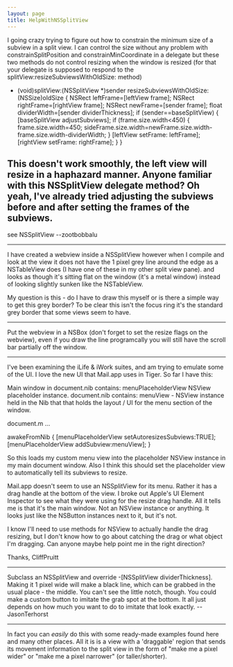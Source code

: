 ```yaml
---
layout: page
title: HelpWithNSSplitView
---
```


I going crazy trying to figure out how to constrain the minimum size of a subview in a split view. I can control the size without any problem with constrainSplitPosition and constrainMinCoordinate in a delegate but these two methods do not control resizing when the window is resized (for that your delegate is supposed to respond to the splitView:resizeSubviewsWithOldSize: method) 

    
- (void)splitView:(NSSplitView *)sender resizeSubviewsWithOldSize:(NSSize)oldSize {
    NSRect leftFrame=[leftView frame];
    NSRect rightFrame=[rightView frame];
    NSRect newFrame=[sender frame];
    float dividerWidth=[sender dividerThickness];
    if (sender==baseSplitView) {
           [baseSplitView adjustSubviews];
      	if (frame.size.width<450) {
                frame.size.width=450;
                sideFrame.size.width=newFrame.size.width-frame.size.width-dividerWidth;
           }
           [leftView setFrame: leftFrame];
           [rightView setFrame: rightFrame];
    }
}




This doesn't work smoothly, the left view will resize in a haphazard manner. Anyone familiar with this NSSplitView delegate method? Oh yeah, I've already tried adjusting the subviews before and after setting the frames of the subviews.
----

see NSSplitView --zootbobbalu

----

I have created a webview inside a NSSplitView however when I compile and look at the view it does not have the 1 pixel grey line around the edge as a NSTableView does (I have one of these in my other split view pane). and looks as though it's sitting flat on the window (it's a metal window) instead of looking slightly sunken like the NSTableView.

My question is this - do I have to draw this myself or is there a simple way to get this grey border? To be clear this isn't the focus ring it's the standard grey border that some views seem to have.

----

Put the webview in a NSBox (don't forget to set the resize flags on the webview), even if you draw the line programcally you will still have the scroll bar partially off the window.

----

I've been examining the iLife & iWork suites, and am trying to emulate some of the UI. I love the new UI that Mail.app uses in Tiger. So far I have this:

Main window in document.nib contains: menuPlaceholderView NSView placeholder instance.
document.nib contains: menuView -  NSView instance held in the Nib that that holds the layout / UI for the menu section of the window.

document.m ...

awakeFromNib
{
     [menuPlaceholderView setAutoresizesSubviews:TRUE];
     [menuPlaceholderView addSubview:menuView];
}

So this loads my custom menu view into the placeholder NSView instance in my main document window.  Also I think this should set the placeholder view to automatically tell its subviews to resize.

Mail.app doesn't seem to use an NSSplitView for its menu.  Rather it has a drag handle at the bottom of the view. I broke out Apple's UI Element Inspector to see what they were using for the resize drag handle.  All it tells me is that it's the main window.  Not an NSView instance or anything.  It looks just like the NSButton instances next to it, but it's not.

I know I'll need to use methods for NSView to actually handle the drag resizing, but I don't know how to go about catching the drag or what object I'm dragging.  Can anyone maybe help point me in the right direction?

Thanks, CliffPruitt

----

Subclass an NSSplitView and override -[NSSplitView dividerThickness].
Making it 1 pixel wide will make a black line, which can be grabbed in the usual place - the middle. You can't see the little notch, though. You could make a custom button to imitate the grab spot at the bottom. It all just depends on how much you want to do to imitate that look exactly. -- JasonTerhorst

----

In fact you can *easily* do this with some ready-made examples found here and many other places. All it is is a view with a 'draggable' region that sends its movement information to the split view in the form of "make me a pixel wider" or "make me a pixel narrower" (or taller/shorter).

